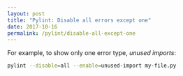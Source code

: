 ```yaml
---
layout: post
title: "Pylint: Disable all errors except one"
date: 2017-10-16
permalink: /pylint/disable-all-except-one
---
```


For example, to show only one error type, *unused imports*:

```zsh
pylint --disable=all --enable=unused-import my-file.py
```
